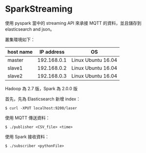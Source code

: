 # SparkStreaming
使用 pyspark 當中的 streaming API 來承接 MQTT 的資料，並且儲存到 elasticsearch and json。

叢集環境如下：

|host name|IP address |OS                |
|---------|---------- |------------------|
|master   |192.168.0.1|Linux Ubuntu 16.04|
|slave1   |192.168.0.2|Linux Ubuntu 16.04|
|slave2   |192.168.0.3|Linux Ubuntu 16.04|

Hadoop 為 2.7 版，Spark 為 2.0.0 版

首先，先為 Elasticsearch 新增 index：
```shell
$ curl -XPUT localhost:9200/laser
```
使用 MQTT 傳送資料：
```shell
$ ./publisher <CSV_file> <time>
```
使用 Spark 接收資料：
```shell
$ ./subscriber <pythonFile>
```
